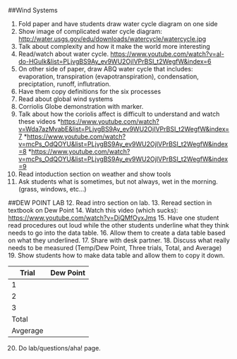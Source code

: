 ##Wind Systems
1. Fold paper and have students draw water cycle diagram on one side
2. Show image of complicated water cycle diagram: http://water.usgs.gov/edu/downloads/watercycle/watercycle.jpg
3. Talk about complexity and how it make the world more interesting
4. Read/watch about water cycle. https://www.youtube.com/watch?v=al-do-HGuIk&list=PLjvgBS9Ay_ev9WU2OjIVPrBSI_t2WegfW&index=6
5. On other side of paper, draw ABQ water cycle that includes: evaporation, transpiration (evapotranspiration), condensation, preciptation, runoff, influtration.
6. Have them copy definitions for the six processes
7. Read about global wind systems
8. Corriolis Globe demonstration with marker.
9. Talk about how the coriolis affect is difficult to understand and watch these videos
  *https://www.youtube.com/watch?v=Wda7azMvabE&list=PLjvgBS9Ay_ev9WU2OjIVPrBSI_t2WegfW&index=7
  *https://www.youtube.com/watch?v=mcPs_OdQOYU&list=PLjvgBS9Ay_ev9WU2OjIVPrBSI_t2WegfW&index=8
  *https://www.youtube.com/watch?v=mcPs_OdQOYU&list=PLjvgBS9Ay_ev9WU2OjIVPrBSI_t2WegfW&index=9
10. Read intoduction section on weather and show tools
11. Ask students what is sometimes, but not always, wet in the morning. (grass, windows, etc...)

##DEW POINT LAB
12. Read intro section on lab.
13. Reread section in textbook on Dew Point
14. Watch this video (which sucks): https://www.youtube.com/watch?v=DjQMfOyxJms
15. Have one student read procedures out loud while the other students underline what they think needs to go into the data table.
16. Allow them to create a data table based on what they underlined.
17. Share with desk partner.
18. Discuss what really needs to be measured (Temp/Dew Point, Three trials, Total, and Average)
19. Show students how to make data table and allow them to copy it down.

 Trial | Dew Point 
 --- | ---
 1 |
 2 |
 3 |
 Total |
 Avgerage |

20. Do lab/questions/aha! page.
